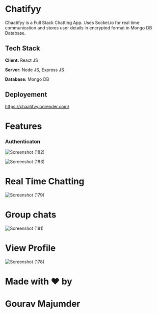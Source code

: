 
# Chatifyy

Chaatifyy is a Full Stack Chatting App.
Uses Socket.io for real time communication and stores user details in encrypted format in Mongo DB Database.
## Tech Stack

**Client:** React JS

**Server:** Node JS, Express JS

**Database:** Mongo DB
  
## Deployement
https://chaatifyy.onrender.com/

# Features

### Authenticaton
![Screenshot (182)](https://github.com/gouravmajumder2102/Realtime-Chatify-App/assets/87554983/4cd73fc4-4cd3-4688-a416-122fab23983d)

![Screenshot (183)](https://github.com/gouravmajumder2102/Realtime-Chatify-App/assets/87554983/58f59103-73d3-4fd4-ab08-4eb466b9ca33)

# Real Time Chatting
![Screenshot (179)](https://github.com/gouravmajumder2102/Realtime-Chatify-App/assets/87554983/e350a3cb-8b9c-420b-9c19-97aacec16da9)

# Group chats
![Screenshot (181)](https://github.com/gouravmajumder2102/Realtime-Chatify-App/assets/87554983/34fd9225-8e65-400a-aa71-44b60627e7c6)

# View Profile
![Screenshot (178)](https://github.com/gouravmajumder2102/Realtime-Chatify-App/assets/87554983/5a9c7517-f718-44b6-a119-581fa67b1a23)

# Made with ❤️ by
# Gourav Majumder

